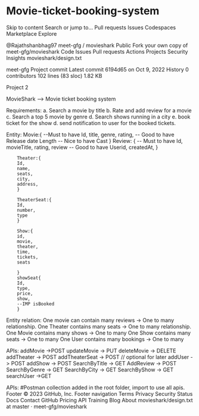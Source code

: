 # Movie-ticket-booking-system
Skip to content
Search or jump to…
Pull requests
Issues
Codespaces
Marketplace
Explore
 
@Rajathshanbhag97 
meet-gfg
/
movieshark
Public
Fork your own copy of meet-gfg/movieshark
Code
Issues
Pull requests
Actions
Projects
Security
Insights
movieshark/design.txt

meet-gfg Project commit
Latest commit 6194d65 on Oct 9, 2022
 History
 0 contributors
102 lines (83 sloc)  1.82 KB
 

Project 2

MovieShark --> Movie ticket booking system


Requirements:
    a.	Search a movie by title
    b.	Rate and add review for a movie
    c.	Search a top 5 movie by genre
    d.  Search shows running in a city
    e.  book ticket for the show
    d.  send notification to user for the booked tickets.


Entity:
    Movie:{
        --Must to have
        Id,
        title,
        genre,
        rating,
        <reviews>
        <shows>
       -- Good to have
        Release date
        Length
       -- Nice to have
        Cast
        }
    Review: {
       -- Must to have
        Id,
        movieTitle,
        rating,
        review
      --  Good to have
        Userid,
        createdAt,
        }

        Theater:{
        Id,
        name,
        seats,
        city,
        address,
        }

        TheaterSeat:{
        Id,
        number,
        type
        }

        Show:{
        id,
        movie,
        theater,
        time,
        tickets,
        seats

        }
        showSeat{
        Id,
        type,
        price,
        show,
        --IMP isBooked
        }


Entity relation:
One movie can contain many reviews  -> One to many relationship.
One Theater contains many seats  -> One to many relationship.
One Movie contains many shows -> One to many
One Show contains many seats -> One to many
One User contains many bookings -> One to many



APIs:
        addMovie ->POST
        updateMovie -> PUT
        deleteMovie -> DELETE
        addTheater -> POST
        addTheaterSeat -> POST // optional for later
        addUser -> POST
        addShow -> POST
        SearchByTitle -> GET
        AddReview -> POST
        SearchByGenre -> GET
        SearchByCity -> GET
        SearchByShow -> GET
        searchUser ->GET





APIs:
#Postman collection added in the root folder, import to use all apis.
Footer
© 2023 GitHub, Inc.
Footer navigation
Terms
Privacy
Security
Status
Docs
Contact GitHub
Pricing
API
Training
Blog
About
movieshark/design.txt at master · meet-gfg/movieshark
